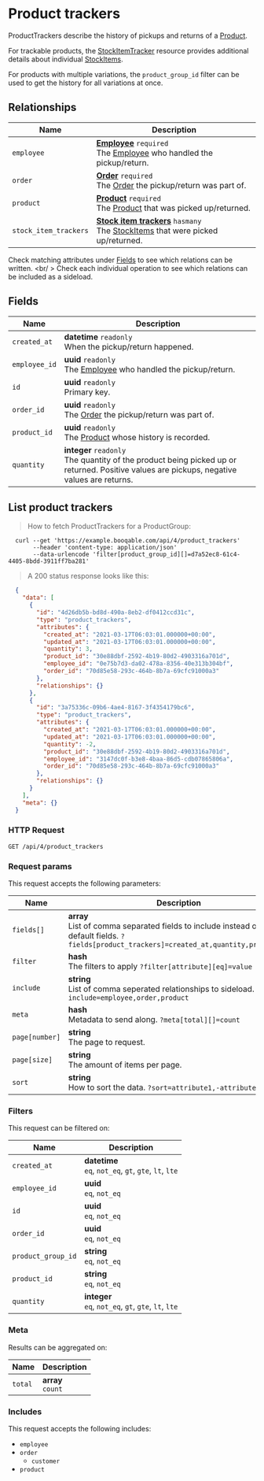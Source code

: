# Product trackers

ProductTrackers describe the history of pickups and returns of a [Product](#products).

For trackable products, the [StockItemTracker](#stock-item-trackers) resource
provides additional details about individual [StockItems](#stock-items).

For products with multiple variations, the `product_group_id`
filter can be used to get the history for all variations at once.

## Relationships
Name | Description
-- | --
`employee` | **[Employee](#employees)** `required`<br>The [Employee](#employees) who handled the pickup/return. 
`order` | **[Order](#orders)** `required`<br>The [Order](#orders) the pickup/return was part of. 
`product` | **[Product](#products)** `required`<br>The [Product](#products) that was picked up/returned. 
`stock_item_trackers` | **[Stock item trackers](#stock-item-trackers)** `hasmany`<br>The [StockItems](#stock-items) that were picked up/returned. 


Check matching attributes under [Fields](#product-trackers-fields) to see which relations can be written.
<br/ >
Check each individual operation to see which relations can be included as a sideload.
## Fields

 Name | Description
-- | --
`created_at` | **datetime** `readonly`<br>When the pickup/return happened. 
`employee_id` | **uuid** `readonly`<br>The [Employee](#employees) who handled the pickup/return. 
`id` | **uuid** `readonly`<br>Primary key.
`order_id` | **uuid** `readonly`<br>The [Order](#orders) the pickup/return was part of. 
`product_id` | **uuid** `readonly`<br>The [Product](#products) whose history is recorded. 
`quantity` | **integer** `readonly`<br>The quantity of the product being picked up or returned. Positive values are pickups, negative values are returns. 


## List product trackers


> How to fetch ProductTrackers for a ProductGroup:

```shell
  curl --get 'https://example.booqable.com/api/4/product_trackers'
       --header 'content-type: application/json'
       --data-urlencode 'filter[product_group_id][]=d7a52ec8-61c4-4405-8bdd-3911ff7ba281'
```

> A 200 status response looks like this:

```json
  {
    "data": [
      {
        "id": "4d26db5b-bd8d-490a-8eb2-df0412ccd31c",
        "type": "product_trackers",
        "attributes": {
          "created_at": "2021-03-17T06:03:01.000000+00:00",
          "updated_at": "2021-03-17T06:03:01.000000+00:00",
          "quantity": 3,
          "product_id": "30e88dbf-2592-4b19-80d2-4903316a701d",
          "employee_id": "0e75b7d3-da02-478a-8356-40e313b304bf",
          "order_id": "70d85e58-293c-464b-8b7a-69cfc91000a3"
        },
        "relationships": {}
      },
      {
        "id": "3a75336c-09b6-4ae4-8167-3f4354179bc6",
        "type": "product_trackers",
        "attributes": {
          "created_at": "2021-03-17T06:03:01.000000+00:00",
          "updated_at": "2021-03-17T06:03:01.000000+00:00",
          "quantity": -2,
          "product_id": "30e88dbf-2592-4b19-80d2-4903316a701d",
          "employee_id": "3147dc0f-b3e8-4baa-86d5-cdb07865806a",
          "order_id": "70d85e58-293c-464b-8b7a-69cfc91000a3"
        },
        "relationships": {}
      }
    ],
    "meta": {}
  }
```

### HTTP Request

`GET /api/4/product_trackers`

### Request params

This request accepts the following parameters:

Name | Description
-- | --
`fields[]` | **array** <br>List of comma separated fields to include instead of the default fields. `?fields[product_trackers]=created_at,quantity,product_id`
`filter` | **hash** <br>The filters to apply `?filter[attribute][eq]=value`
`include` | **string** <br>List of comma seperated relationships to sideload. `?include=employee,order,product`
`meta` | **hash** <br>Metadata to send along. `?meta[total][]=count`
`page[number]` | **string** <br>The page to request.
`page[size]` | **string** <br>The amount of items per page.
`sort` | **string** <br>How to sort the data. `?sort=attribute1,-attribute2`


### Filters

This request can be filtered on:

Name | Description
-- | --
`created_at` | **datetime** <br>`eq`, `not_eq`, `gt`, `gte`, `lt`, `lte`
`employee_id` | **uuid** <br>`eq`, `not_eq`
`id` | **uuid** <br>`eq`, `not_eq`
`order_id` | **uuid** <br>`eq`, `not_eq`
`product_group_id` | **string** <br>`eq`, `not_eq`
`product_id` | **string** <br>`eq`, `not_eq`
`quantity` | **integer** <br>`eq`, `not_eq`, `gt`, `gte`, `lt`, `lte`


### Meta

Results can be aggregated on:

Name | Description
-- | --
`total` | **array** <br>`count`


### Includes

This request accepts the following includes:

<ul>
  <li><code>employee</code></li>
  <li>
    <code>order</code>
    <ul>
      <li><code>customer</code></li>
    </ul>
  </li>
  <li><code>product</code></li>
</ul>

